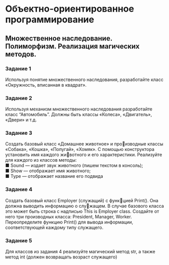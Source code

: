 # Объектно-ориентированное программирование
## Множественное наследование. Полиморфизм. Реализация магических методов. 
### Задание 1
Используя понятие множественного наследования, 
разработайте класс «Окружность, вписанная в квадрат».
### Задание 2
Используя механизм множественного наследования 
разработайте класс “Автомобиль”. Должны быть классы 
«Колеса», «Двигатель», «Двери» и т.д.
### Задание 3
Создать базовый класс «Домашнее животное» и производные классы «Собака», «Кошка», «Попугай», «Хомяк». 
С помощью конструктора установить имя каждого животного и его характеристики. Реализуйте для каждого 
из классов методы: <br/>
■ Sound — издает звук животного (пишем текстом в 
консоль);<br/>
■ Show — отображает имя животного;<br/>
■ Type — отображает название его подвида<br/>
### Задание 4
Создать базовый класс Employer (служащий) с функцией Print(). Она должна выводить информацию о служащем. В случае базового класса это может быть строка 
с надписью This is Employer class.
Создайте от него три производных класса: President, 
Manager, Worker. Переопределите функцию Print() для 
вывода информации, соответствующей каждому типу 
служащего.
### Задание 5
Для классов из задания 4 реализуйте магический 
метод str, а также метод int (должен возвращать возраст 
служащего)
